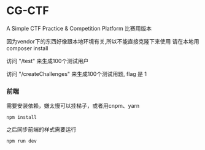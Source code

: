# CG-CTF
A Simple CTF Practice &amp; Competition Platform
比赛用版本

因为vendor下的东西好像跟本地环境有关,所以不能直接克隆下来使用
请在本地用composer install

访问 "/test" 来生成100个测试用户

访问 "/createChallenges" 来生成100个测试用题, flag 是 1

### 前端

需要安装依赖，嫌太慢可以挂梯子，或者用cnpm、yarn
```
npm install
```

之后同步前端的样式需要运行
```
npm run dev
```